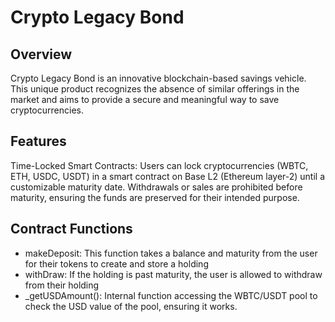 # Crypto Legacy Bond


## Overview
Crypto Legacy Bond is an innovative blockchain-based savings vehicle. This unique product recognizes the absence of similar offerings in the market and aims to provide a secure and meaningful way to save cryptocurrencies.

## Features
Time-Locked Smart Contracts: Users can lock cryptocurrencies (WBTC, ETH, USDC, USDT) in a smart contract on Base L2 (Ethereum layer-2) until a customizable maturity date. Withdrawals or sales are prohibited before maturity, ensuring the funds are preserved for their intended purpose.

## Contract Functions

- makeDeposit: This function takes a balance and maturity from the user for their tokens to create and store a holding 
- withDraw: If the holding is past maturity, the user is allowed to withdraw from their holding
- _getUSDAmount(): Internal function accessing the WBTC/USDT pool to check the USD value of the pool, ensuring it works.

